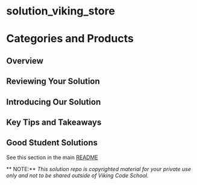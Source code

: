 solution_viking_store
=====================

# Categories and Products





## Overview




## Reviewing Your Solution





## Introducing Our Solution





## Key Tips and Takeaways





## Good Student Solutions

See this section in the main [README](README.md)

** NOTE:** *This solution repo is copyrighted material for your private use only and not to be shared outside of Viking Code School.*


